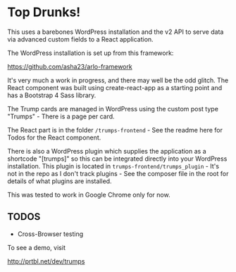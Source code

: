 # Top Drunks!

This uses a barebones WordPress installation and the v2 API to serve data via advanced custom fields to a React application.

The WordPress installation is set up from this framework:

https://github.com/asha23/arlo-framework

It's very much a work in progress, and there may well be the odd glitch. The React component was built using create-react-app as a starting point and has a Bootstrap 4 Sass library.

The Trump cards are managed in WordPress using the custom post type "Trumps" - There is a page per card.

The React part is in the folder ```/trumps-frontend``` - See the readme here for Todos for the React component.

There is also a WordPress plugin which supplies the application as a shortcode "[trumps]" so this can be integrated directly into your WordPress installation. This plugin is located in ```trumps-frontend/trumps_plugin``` - It's not in the repo as I don't track plugins - See the composer file in the root for details of what plugins are installed.

This was tested to work in Google Chrome only for now.

## TODOS

* Cross-Browser testing

To see a demo, visit

http://prtbl.net/dev/trumps
